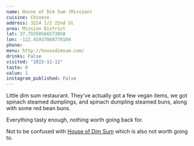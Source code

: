 ```yaml
---
name: House of Dim Sum (Mission)
cuisine: Chinese
address: 3224 1/2 22nd St
area: Mission District
lat: 37.75550566573058
lon: -122.41937868770104
phone: 
menu: http://housedimsum.com/
drinks: False
visited: "2022-11-12"
taste: 0
value: 1
instagram_published: False
---
```


Little dim sum restaurant. They've actually got a few vegan items, we got spinach steamed dumplings, and spinach dumpling steamed buns, along with some red bean buns.

Everything tasty enough, nothing worth going back for.

Not to be confused with [House of Dim Sum](/places/house-of-dim-sum.md) which is also not worth going to.
